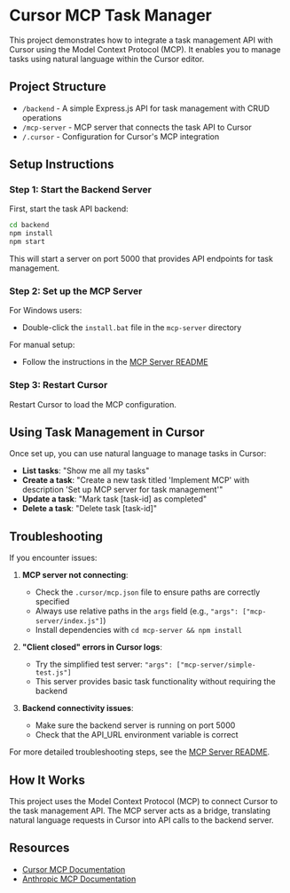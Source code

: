 # Cursor MCP Task Manager

This project demonstrates how to integrate a task management API with Cursor using the Model Context Protocol (MCP). It enables you to manage tasks using natural language within the Cursor editor.

## Project Structure

- `/backend` - A simple Express.js API for task management with CRUD operations
- `/mcp-server` - MCP server that connects the task API to Cursor
- `/.cursor` - Configuration for Cursor's MCP integration

## Setup Instructions

### Step 1: Start the Backend Server

First, start the task API backend:

```bash
cd backend
npm install
npm start
```

This will start a server on port 5000 that provides API endpoints for task management.

### Step 2: Set up the MCP Server

For Windows users:
- Double-click the `install.bat` file in the `mcp-server` directory

For manual setup:
- Follow the instructions in the [MCP Server README](mcp-server/README.md)

### Step 3: Restart Cursor

Restart Cursor to load the MCP configuration.

## Using Task Management in Cursor

Once set up, you can use natural language to manage tasks in Cursor:

- **List tasks**: "Show me all my tasks"
- **Create a task**: "Create a new task titled 'Implement MCP' with description 'Set up MCP server for task management'"
- **Update a task**: "Mark task [task-id] as completed"
- **Delete a task**: "Delete task [task-id]"

## Troubleshooting

If you encounter issues:

1. **MCP server not connecting**:
   - Check the `.cursor/mcp.json` file to ensure paths are correctly specified
   - Always use relative paths in the `args` field (e.g., `"args": ["mcp-server/index.js"]`)
   - Install dependencies with `cd mcp-server && npm install`

2. **"Client closed" errors in Cursor logs**:
   - Try the simplified test server: `"args": ["mcp-server/simple-test.js"]`
   - This server provides basic task functionality without requiring the backend

3. **Backend connectivity issues**:
   - Make sure the backend server is running on port 5000
   - Check that the API_URL environment variable is correct

For more detailed troubleshooting steps, see the [MCP Server README](mcp-server/README.md).

## How It Works

This project uses the Model Context Protocol (MCP) to connect Cursor to the task management API. The MCP server acts as a bridge, translating natural language requests in Cursor into API calls to the backend server.

## Resources

- [Cursor MCP Documentation](https://docs.cursor.com/context/model-context-protocol)
- [Anthropic MCP Documentation](https://docs.anthropic.com/en/docs/agents-and-tools/mcp) 
